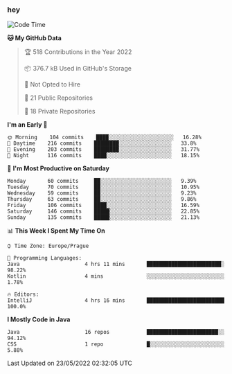 ### hey

<!--START_SECTION:waka-->
![Code Time](http://img.shields.io/badge/Code%20Time-0%20secs-blue)

**🐱 My GitHub Data** 

> 🏆 518 Contributions in the Year 2022
 > 
> 📦 376.7 kB Used in GitHub's Storage 
 > 
> 🚫 Not Opted to Hire
 > 
> 📜 21 Public Repositories 
 > 
> 🔑 18 Private Repositories  
 > 
**I'm an Early 🐤** 

```text
🌞 Morning    104 commits    ████░░░░░░░░░░░░░░░░░░░░░   16.28% 
🌆 Daytime    216 commits    ████████░░░░░░░░░░░░░░░░░   33.8% 
🌃 Evening    203 commits    ████████░░░░░░░░░░░░░░░░░   31.77% 
🌙 Night      116 commits    ████░░░░░░░░░░░░░░░░░░░░░   18.15%

```
📅 **I'm Most Productive on Saturday** 

```text
Monday       60 commits     ██░░░░░░░░░░░░░░░░░░░░░░░   9.39% 
Tuesday      70 commits     ██░░░░░░░░░░░░░░░░░░░░░░░   10.95% 
Wednesday    59 commits     ██░░░░░░░░░░░░░░░░░░░░░░░   9.23% 
Thursday     63 commits     ██░░░░░░░░░░░░░░░░░░░░░░░   9.86% 
Friday       106 commits    ████░░░░░░░░░░░░░░░░░░░░░   16.59% 
Saturday     146 commits    █████░░░░░░░░░░░░░░░░░░░░   22.85% 
Sunday       135 commits    █████░░░░░░░░░░░░░░░░░░░░   21.13%

```


📊 **This Week I Spent My Time On** 

```text
⌚︎ Time Zone: Europe/Prague

💬 Programming Languages: 
Java                     4 hrs 11 mins       ████████████████████████░   98.22% 
Kotlin                   4 mins              ░░░░░░░░░░░░░░░░░░░░░░░░░   1.78%

🔥 Editors: 
IntelliJ                 4 hrs 16 mins       █████████████████████████   100.0%

```

**I Mostly Code in Java** 

```text
Java                     16 repos            ███████████████████████░░   94.12% 
CSS                      1 repo              █░░░░░░░░░░░░░░░░░░░░░░░░   5.88%

```



 Last Updated on 23/05/2022 02:32:05 UTC
<!--END_SECTION:waka-->
